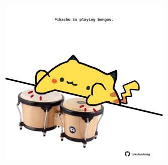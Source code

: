 <!-- built at 18/06/2021, 11:01:40 UTC -->
<p align="center">
  <img width="500" height="500" src="./ReadmeImage.svg">
</p>
